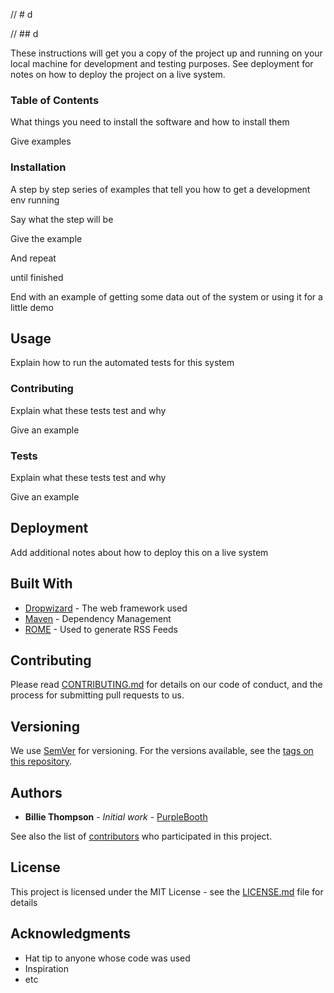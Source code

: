 
// # d

// ## d

These instructions will get you a copy of the project up and running on your local machine for development and testing purposes. See deployment for notes on how to deploy the project on a live system.

### Table of Contents

What things you need to install the software and how to install them


Give examples


### Installation

A step by step series of examples that tell you how to get a development env running

Say what the step will be


Give the example


And repeat


until finished


End with an example of getting some data out of the system or using it for a little demo

## Usage

Explain how to run the automated tests for this system

### Contributing

Explain what these tests test and why

Give an example


### Tests

Explain what these tests test and why


Give an example


## Deployment

Add additional notes about how to deploy this on a live system

## Built With

* [Dropwizard](http://www.dropwizard.io/1.0.2/docs/) - The web framework used
* [Maven](https://maven.apache.org/) - Dependency Management
* [ROME](https://rometools.github.io/rome/) - Used to generate RSS Feeds

## Contributing

Please read [CONTRIBUTING.md](https://gist.github.com/PurpleBooth/b24679402957c63ec426) for details on our code of conduct, and the process for submitting pull requests to us.

## Versioning

We use [SemVer](http://semver.org/) for versioning. For the versions available, see the [tags on this repository](https://github.com/your/project/tags). 

## Authors

* **Billie Thompson** - *Initial work* - [PurpleBooth](https://github.com/PurpleBooth)

See also the list of [contributors](https://github.com/your/project/contributors) who participated in this project.

## License

This project is licensed under the MIT License - see the [LICENSE.md](LICENSE.md) file for details

## Acknowledgments

* Hat tip to anyone whose code was used
* Inspiration
* etc

